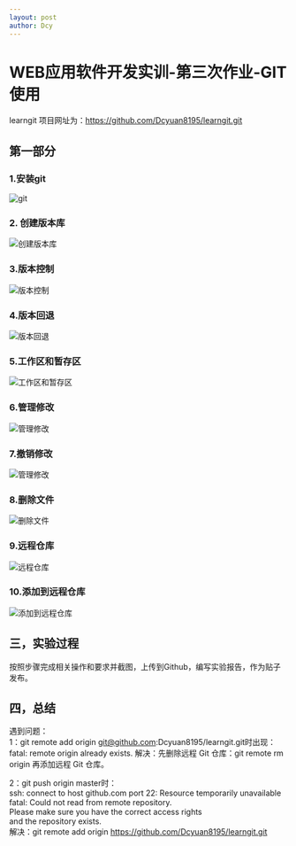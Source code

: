 ```yaml
---
layout: post
author: Dcy
---
```


# WEB应用软件开发实训-第三次作业-GIT使用  

learngit 项目网址为：https://github.com/Dcyuan8195/learngit.git  

## 第一部分   

### 1.安装git
![git](https://github.com/Dcyuan8195/learngit/blob/master/Three-1.png)
### 2. 创建版本库
![创建版本库](https://github.com/Dcyuan8195/learngit/blob/master/Three-2.png)

### 3.版本控制
![版本控制](https://github.com/Dcyuan8195/learngit/blob/master/Three-3.png)

### 4.版本回退
![版本回退](https://github.com/Dcyuan8195/learngit/blob/master/Three-4.png)

### 5.工作区和暂存区
![工作区和暂存区](https://github.com/Dcyuan8195/learngit/blob/master/Three-5.png)

### 6.管理修改
![管理修改](https://github.com/Dcyuan8195/learngit/blob/master/Three-6.png)

### 7.撤销修改
![管理修改](https://github.com/Dcyuan8195/learngit/blob/master/Three-7.png)

### 8.删除文件
![删除文件](https://github.com/Dcyuan8195/learngit/blob/master/Three-8.png)

### 9.远程仓库
![远程仓库](https://github.com/Dcyuan8195/learngit/blob/master/Three-9.png)

### 10.添加到远程仓库
![添加到远程仓库](https://github.com/Dcyuan8195/learngit/blob/master/Three-10.png)  

## 三，实验过程   
按照步骤完成相关操作和要求并截图，上传到Github，编写实验报告，作为贴子发布。  

## 四，总结 

遇到问题：  
1：git remote add origin git@github.com:Dcyuan8195/learngit.git时出现：
fatal: remote origin already exists.
解决：先删除远程 Git 仓库：git remote rm origin
再添加远程 Git 仓库。  

2：git push origin master时：  
ssh: connect to host github.com port 22: Resource temporarily unavailable  
fatal: Could not read from remote repository.  
Please make sure you have the correct access rights  
and the repository exists.  
解决：git remote add origin https://github.com/Dcyuan8195/learngit.git  


